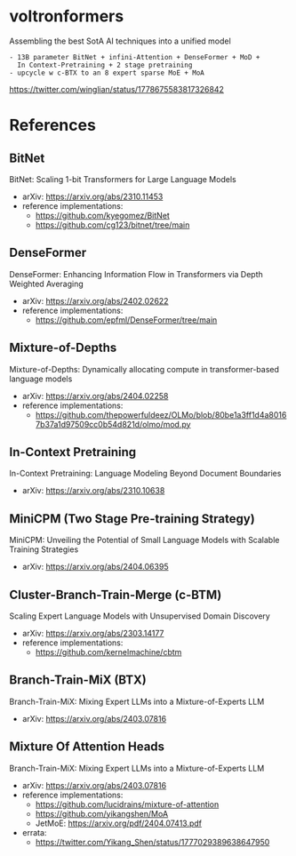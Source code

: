 # voltronformers
Assembling the best SotA AI techniques into a unified model

```
- 13B parameter BitNet + infini-Attention + DenseFormer + MoD + 
  In Context-Pretraining + 2 stage pretraining 
- upcycle w c-BTX to an 8 expert sparse MoE + MoA 
```

https://twitter.com/winglian/status/1778675583817326842

# References

## BitNet
BitNet: Scaling 1-bit Transformers for Large Language Models

- arXiv: https://arxiv.org/abs/2310.11453
- reference implementations:
  - https://github.com/kyegomez/BitNet
  - https://github.com/cg123/bitnet/tree/main

## DenseFormer
DenseFormer: Enhancing Information Flow in Transformers via Depth Weighted Averaging

- arXiv: https://arxiv.org/abs/2402.02622
- reference implementations:
  - https://github.com/epfml/DenseFormer/tree/main

## Mixture-of-Depths
Mixture-of-Depths: Dynamically allocating compute in transformer-based language models

- arXiv: https://arxiv.org/abs/2404.02258
- reference implementations:
  - https://github.com/thepowerfuldeez/OLMo/blob/80be1a3ff1d4a80167b37a1d97509cc0b54d821d/olmo/mod.py

## In-Context Pretraining
In-Context Pretraining: Language Modeling Beyond Document Boundaries

- arXiv: https://arxiv.org/abs/2310.10638

## MiniCPM (Two Stage Pre-training Strategy) 
MiniCPM: Unveiling the Potential of Small Language Models with Scalable Training Strategies

- arXiv: https://arxiv.org/abs/2404.06395

## Cluster-Branch-Train-Merge (c-BTM)
Scaling Expert Language Models with Unsupervised Domain Discovery

- arXiv: https://arxiv.org/abs/2303.14177
- reference implementations:
  - https://github.com/kernelmachine/cbtm

##  Branch-Train-MiX (BTX)
Branch-Train-MiX: Mixing Expert LLMs into a Mixture-of-Experts LLM

- arXiv: https://arxiv.org/abs/2403.07816

##  Mixture Of Attention Heads
Branch-Train-MiX: Mixing Expert LLMs into a Mixture-of-Experts LLM

- arXiv: https://arxiv.org/abs/2403.07816
- reference implementations:
  - https://github.com/lucidrains/mixture-of-attention
  - https://github.com/yikangshen/MoA
  - JetMoE: https://arxiv.org/pdf/2404.07413.pdf
- errata:
  - https://twitter.com/Yikang_Shen/status/1777029389638647950 
